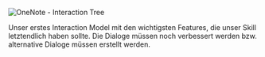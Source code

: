 ![OneNote - Interaction Tree](https://user-images.githubusercontent.com/85286401/140991067-5d3e37f2-a5d4-403c-a432-7f9d8a4014c3.png)

Unser erstes Interaction Model mit den wichtigsten Features, die unser Skill letztendlich haben sollte. Die Dialoge müssen noch verbessert werden bzw. alternative Dialoge müssen erstellt werden.